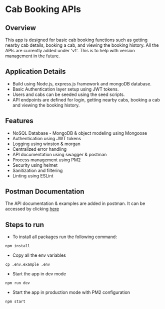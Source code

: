 # Cab Booking APIs

## Overview

This app is designed for basic cab booking functions such as getting nearby cab details, booking a cab, and viewing the booking history. All the APIs are currently added under 'v1'. This is to help with version management in the future.

## Application Details

- Build using Node.js, express.js framework and mongoDB database.
- Basic Authentication layer setup using JWT tokens.
- Users and cabs can be seeded using the seed scripts.
- API endpoints are defined for login, getting nearby cabs, booking a cab and viewing the booking history.

## Features
- NoSQL Database - MongoDB & object modeling using Mongoose
- Authentication using JWT tokens
- Logging using winston & morgan
- Centralized error handling
- API documentation using swagger & postman
- Process management using PM2
- Security using helmet
- Sanitization and filtering
- Linting using ESLint


## Postman Documentation 

The API documentation & examples are added in postman. It can be accessed by clicking [here](https://documenter.getpostman.com/view/8335742/UVByH9wR)

## Steps to run

- To install all packages run the following command:
```
npm install
```

- Copy all the env variables
```
cp .env.example .env
```

- Start the app in dev mode 
```
npm run dev
```

- Start the app in production mode with PM2 configuration
```
npm start
```
